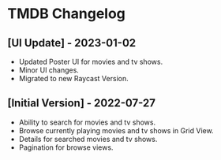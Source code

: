 # TMDB Changelog

## [UI Update] - 2023-01-02

- Updated Poster UI for movies and tv shows.
- Minor UI changes.
- Migrated to new Raycast Version.


## [Initial Version] - 2022-07-27

- Ability to search for movies and tv shows.
- Browse currently playing movies and tv shows in Grid View.
- Details for searched movies and tv shows.
- Pagination for browse views.
